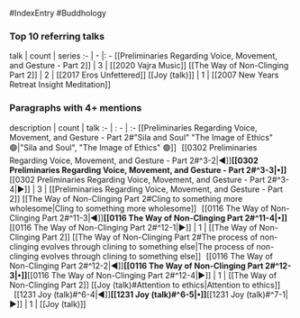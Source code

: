 #IndexEntry #Buddhology

### Top 10 referring talks
talk | count | series
:- | - |: -
[[Preliminaries Regarding Voice, Movement, and Gesture - Part 2]] | 3 | [[2020 Vajra Music]]
[[The Way of Non-Clinging Part 2]] | 2 | [[2017 Eros Unfettered]]
[[Joy (talk)]] | 1 | [[2007 New Years Retreat Insight Meditation]]

### Paragraphs with 4+ mentions
description | count | talk
:- | : - | :-
[[Preliminaries Regarding Voice, Movement, and Gesture - Part 2#"Sila and Soul" "The Image of Ethics" 🟢\|"Sila and Soul", "The Image of Ethics" 🟢]] &nbsp;&nbsp;[[0302 Preliminaries Regarding Voice, Movement, and Gesture - Part 2#^3-2\|◀]]**[[0302 Preliminaries Regarding Voice, Movement, and Gesture - Part 2#^3-3\|•]]**[[0302 Preliminaries Regarding Voice, Movement, and Gesture - Part 2#^3-4\|▶]] | 3 | [[Preliminaries Regarding Voice, Movement, and Gesture - Part 2]]
[[The Way of Non-Clinging Part 2#Cling to something more wholesome\|Cling to something more wholesome]] &nbsp;&nbsp;[[0116 The Way of Non-Clinging Part 2#^11-3\|◀]]**[[0116 The Way of Non-Clinging Part 2#^11-4\|•]]**[[0116 The Way of Non-Clinging Part 2#^12-1\|▶]] | 1 | [[The Way of Non-Clinging Part 2]]
[[The Way of Non-Clinging Part 2#The process of non-clinging evolves through clining to something else\|The process of non-clinging evolves through clining to something else]] &nbsp;&nbsp;[[0116 The Way of Non-Clinging Part 2#^12-2\|◀]]**[[0116 The Way of Non-Clinging Part 2#^12-3\|•]]**[[0116 The Way of Non-Clinging Part 2#^12-4\|▶]] | 1 | [[The Way of Non-Clinging Part 2]]
[[Joy (talk)#Attention to ethics\|Attention to ethics]] &nbsp;&nbsp;[[1231 Joy (talk)#^6-4\|◀]]**[[1231 Joy (talk)#^6-5\|•]]**[[1231 Joy (talk)#^7-1\|▶]] | 1 | [[Joy (talk)]]

